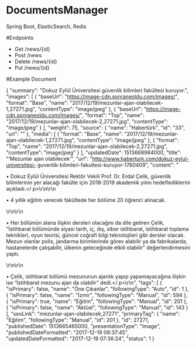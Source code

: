 # DocumentsManager
  Spring Boot, ElasticSearch, Redis
  
#Endpoints 
- Get /news/{id}
- Post /news
- Delete /news/{id}
- Put /news/{id}

#Example Document

{
  "summary": "Dokuz Eylül Üniversitesi güvenlik bilimleri fakültesi kuruyor.",
  "images": [
    {
      "baseUrl": "https://image-cdn.sonraneoldu.com/images/",
      "format": "Base",
      "name": "2017/12/19/mezunlar-ajan-olabilecek-1,27271.jpg",
      "contentType": "image/jpeg"
    },
    {
      "baseUrl": "https://image-cdn.sonraneoldu.com/images/",
      "format": "Top",
      "name": "2017/12/19/mezunlar-ajan-olabilecek-2,27271.jpg",
      "contentType": "image/jpeg"
    }
  ],
  "weight": 75,
  "source": {
    "name": "Habertürk",
    "id": "33",
    "url": ""
  },
  "media": [
    {
      "format": "Base",
      "name": "2017/12/19/mezunlar-ajan-olabilecek-1,27271.jpg",
      "contentType": "image/jpeg"
    },
    {
      "format": "Top",
      "name": "2017/12/19/mezunlar-ajan-olabilecek-2,27271.jpg",
      "contentType": "image/jpeg"
    }
  ],
  "updatedDate": 1513668984000,
  "title": "‘Mezunlar ajan olabilecek’",
  "url": "http://www.haberturk.com/dokuz-eylul-universitesi- guvenlik-bilimleri-fakultesi-kuruyor-1760409",
  "content": "<p>• Dokuz Eylül Üniversitesi Rektör Vekili Prof. Dr. Erdal Çelik, güvenlik bilimlerinin yer alacağı fakülte için 2018-2019 akademik yılını hedeflediklerini açıkladı.</ p>\r\n\r\n<p>• 4 yıllık eğitim verecek fakültede her bölüme 20 öğrenci alınacak.</p>\r\n\r\n<p>• Her bölümün alana ilişkin dersleri olacağını da dile getiren Çelik, “İstihbarat bölümünde siyasi tarih, iç, dış, siber istihbarat, istihbarat toplama teknikleri, oyun teorisi, güncel coğrafi bilgi teknolojileri gibi dersler olacak. Mezun olanlar polis, jandarma birimlerinde görev alabilir ya da fabrikalarda, hastanelerde çalışabilir, ülkenin geleceğinde etkili olabilir” değerlendirmesini yaptı.</p>\r\n\r\n<p>• Çelik, istihbarat bölümü mezununun ajanlık yapıp yapamayacağına ilişkin ise “İstihbarat mezunu ajan da olabilir” dedi.</ p>\r\n",
  "tags": [
    {
      "isPrimary": false,
      "name": "Öne Çıkanlar",
      "followingType": "Auto",
      "id": 1
    },
    {
      "isPrimary": false,
      "name": "İzmir",
      "followingType": "Manual",
      "id": 594
    },
    {
      "isPrimary": true,
      "name": "Eğitim",
      "followingType": "Manual",
      "id": 201
    },
    {
      "isPrimary": false,
      "name": "Aktüel",
      "followingType": "Manual",
      "id": 143
    }
  ],
  "seoLink": "mezunlar-ajan-olabilecek,27271",
  "primaryTag": {
    "name": "Eğitim",
    "followingType": "Manual",
    "id": 201
  },
  "id": 27271,
  "publishedDate": 1513665465000,
  "presentationType": "Image",
  "publishedDateFormatted": "2017-12-19 06:37:45",
  "updatedDateFormatted": "2017-12-19 07:36:24",
  "status": 1
}
